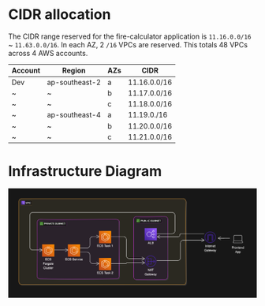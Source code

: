 # CIDR allocation
The CIDR range reserved for the fire-calculator application is `11.16.0.0/16` ~ `11.63.0.0/16`.
In each AZ, 2 `/16` VPCs are reserved. This totals 48 VPCs across 4 AWS accounts.

| Account | Region | AZs | CIDR |
| -------- | -------- | -------- | -------- |
| Dev | ap-southeast-2 | a | 11.16.0.0/16 |
| ~ | ~ | b | 11.17.0.0/16 |
| ~ | ~ | c | 11.18.0.0/16 |
| ~ | ap-southeast-4 | a | 11.19.0./16 |
| ~ | ~ | b | 11.20.0.0/16 |
| ~ | ~ | c | 11.21.0.0/16 |

# Infrastructure Diagram
![Alt text](/img/infra-diagram.png)